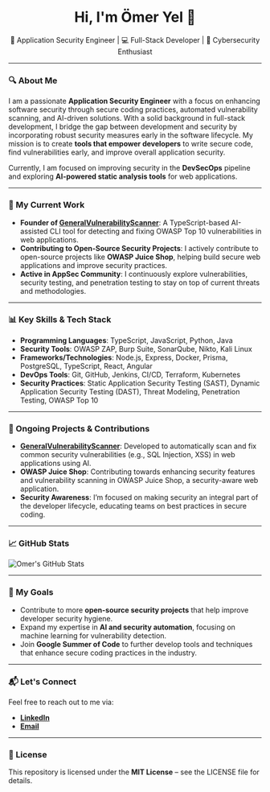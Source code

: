 <h1 align="center">Hi, I'm Ömer Yel 👋</h1>

<p align="center">
  🚀 Application Security Engineer | 💻 Full-Stack Developer | 🔐 Cybersecurity Enthusiast
</p>

---

### 🔍 About Me

I am a passionate **Application Security Engineer** with a focus on enhancing software security through secure coding practices, automated vulnerability scanning, and AI-driven solutions. With a solid background in full-stack development, I bridge the gap between development and security by incorporating robust security measures early in the software lifecycle. My mission is to create **tools that empower developers** to write secure code, find vulnerabilities early, and improve overall application security.

Currently, I am focused on improving security in the **DevSecOps** pipeline and exploring **AI-powered static analysis tools** for web applications.

---

### 💼 My Current Work

- **Founder of [GeneralVulnerabilityScanner](https://github.com/omeery/GeneralVulnerabilityScanner)**: A TypeScript-based AI-assisted CLI tool for detecting and fixing OWASP Top 10 vulnerabilities in web applications.
- **Contributing to Open-Source Security Projects**: I actively contribute to open-source projects like **OWASP Juice Shop**, helping build secure web applications and improve security practices.
- **Active in AppSec Community**: I continuously explore vulnerabilities, security testing, and penetration testing to stay on top of current threats and methodologies.

---

### 📊 Key Skills & Tech Stack

- **Programming Languages**: TypeScript, JavaScript, Python, Java
- **Security Tools**: OWASP ZAP, Burp Suite, SonarQube, Nikto, Kali Linux
- **Frameworks/Technologies**: Node.js, Express, Docker, Prisma, PostgreSQL, TypeScript, React, Angular
- **DevOps Tools**: Git, GitHub, Jenkins, CI/CD, Terraform, Kubernetes
- **Security Practices**: Static Application Security Testing (SAST), Dynamic Application Security Testing (DAST), Threat Modeling, Penetration Testing, OWASP Top 10

---

### 🌱 Ongoing Projects & Contributions

- **[GeneralVulnerabilityScanner](https://github.com/omeery/GeneralVulnerabilityScanner)**: Developed to automatically scan and fix common security vulnerabilities (e.g., SQL Injection, XSS) in web applications using AI.
- **OWASP Juice Shop**: Contributing towards enhancing security features and vulnerability scanning in OWASP Juice Shop, a security-aware web application.
- **Security Awareness**: I’m focused on making security an integral part of the developer lifecycle, educating teams on best practices in secure coding.

---

### 📈 GitHub Stats

![Omer's GitHub Stats](https://github-readme-stats.vercel.app/api?username=omeery&show_icons=true&theme=radical)

---

### 🎯 My Goals

- Contribute to more **open-source security projects** that help improve developer security hygiene.
- Expand my expertise in **AI and security automation**, focusing on machine learning for vulnerability detection.
- Join **Google Summer of Code** to further develop tools and techniques that enhance secure coding practices in the industry.

---

### 📬 Let's Connect

Feel free to reach out to me via:
- **[LinkedIn](https://www.linkedin.com/in/omeryell)**  
- **[Email](mailto:yelomerr@gmail.com)**  

---

### 📜 License

This repository is licensed under the **MIT License** – see the LICENSE file for details.

